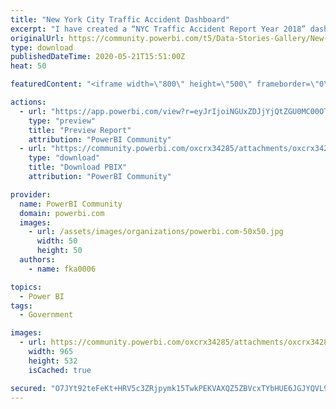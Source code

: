```yaml
---
title: "New York City Traffic Accident Dashboard"
excerpt: "I have created a “NYC Traffic Accident Report Year 2018” dashboard, which is integrated to Google Cloud (underlay data) and Power BI from NYC"
originalUrl: https://community.powerbi.com/t5/Data-Stories-Gallery/New-York-City-Traffic-Accident-Dashboard/m-p/1101892
type: download
publishedDateTime: 2020-05-21T15:51:00Z
heat: 50

featuredContent: "<iframe width=\"800\" height=\"500\" frameborder=\"0\" src=\"https://app.powerbi.com/view?r=eyJrIjoiNGUxZDJjYjQtZGU0MC00OTMwLWE1YmEtZDUxNWEzMDc5MjIyIiwidCI6IjkyYWVlZTNjLTk2OWYtNDU5OS1iM2ZkLTQyYmQ3ZTA1NTliOCIsImMiOjl9\"></iframe>"

actions:
  - url: "https://app.powerbi.com/view?r=eyJrIjoiNGUxZDJjYjQtZGU0MC00OTMwLWE1YmEtZDUxNWEzMDc5MjIyIiwidCI6IjkyYWVlZTNjLTk2OWYtNDU5OS1iM2ZkLTQyYmQ3ZTA1NTliOCIsImMiOjl9"
    type: "preview"
    title: "Preview Report"
    attribution: "PowerBI Community"
  - url: "https://community.powerbi.com/oxcrx34285/attachments/oxcrx34285/DataStoriesGallery/3983/2/Power%20BI%20NYC%20Traffic.pbix"
    type: "download"
    title: "Download PBIX"
    attribution: "PowerBI Community"

provider:
  name: PowerBI Community
  domain: powerbi.com
  images:
    - url: /assets/images/organizations/powerbi.com-50x50.jpg
      width: 50
      height: 50
  authors:
    - name: fka0006

topics:
  - Power BI
tags:
  - Government

images:
  - url: https://community.powerbi.com/oxcrx34285/attachments/oxcrx34285/DataStoriesGallery/3983/1/NYC%20Traffic%20Dashboard.JPG
    width: 965
    height: 532
    isCached: true

secured: "O7JYt92teFeKt+HRV5c3ZRjpymk15TwkPEKVAXQZ5ZBVcxTYbHUE6JGJYQVL91nTWXRoN6QEafnEt97dx8LEd5RN0B1YqAK/6oG2pHb1ca4YDJOG0CHG25Bd7xqY2jf3AtmOi5o8drB34fWcMg3/6zWmBTjfipbDRrBc/rxF7R1OSzvRJV4RmG/PGuU5TWDrNIvGSGZDYazVYYIX50KAQeDAZuw5DFsIOQFhru2uP6y9G3rGLWCl9eeNxNnW2fDF6wzNfA83WOoAtN39NnGXCmLo8e9PjJNzx+LU6LSv11PiD5PP229FVlwm7UiC8oYmUiTOvn/6e3hGSKDMXT6TtHHSigv2RgY007b4LAK8g+2D+ujdbkTQB2FzDxFRyIzEKRIAAfmKLfpzFJJL2H1NPw==;H1KSv525d0Ph5ErFHOuwNw=="
---
```


